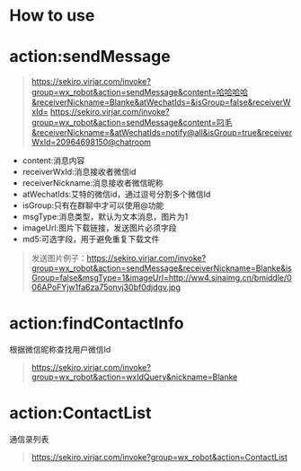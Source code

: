 # How to use

# action:sendMessage

> https://sekiro.virjar.com/invoke?group=wx_robot&action=sendMessage&content=哈哈哈哈&receiverNickname=Blanke&atWechatIds=&isGroup=false&receiverWxId=
> https://sekiro.virjar.com/invoke?group=wx_robot&action=sendMessage&content=叼毛&receiverNickname=&atWechatIds=notify@all&isGroup=true&receiverWxId=20964698150@chatroom

- content:消息内容
- receiverWxId:消息接收者微信id
- receiverNickname:消息接收者微信昵称
- atWechatIds:艾特的微信id，通过逗号分割多个微信Id
- isGroup:只有在群聊中才可以使用@功能
- msgType:消息类型，默认为文本消息，图片为1
- imageUrl:图片下载链接，发送图片必须字段
- md5:可选字段，用于避免重复下载文件


> 发送图片例子：https://sekiro.virjar.com/invoke?group=wx_robot&action=sendMessage&receiverNickname=Blanke&isGroup=false&msgType=1&imageUrl=http://ww4.sinaimg.cn/bmiddle/006APoFYjw1fa6za75onvj30bf0djdgv.jpg

# action:findContactInfo

根据微信昵称查找用户微信Id

> https://sekiro.virjar.com/invoke?group=wx_robot&action=wxIdQuery&nickname=Blanke

# action:ContactList

通信录列表

> https://sekiro.virjar.com/invoke?group=wx_robot&action=ContactList


